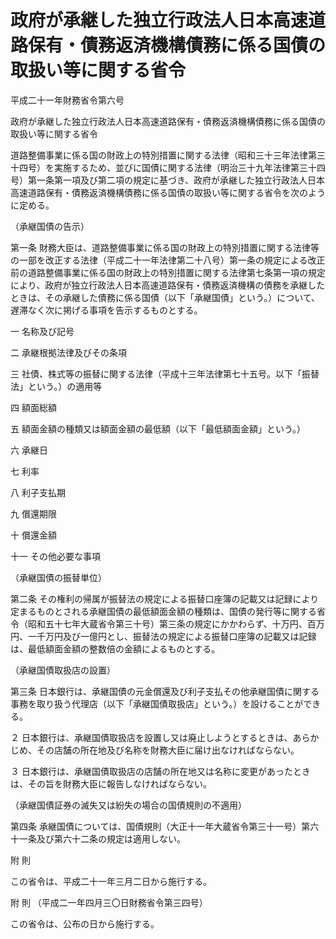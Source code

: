 # 政府が承継した独立行政法人日本高速道路保有・債務返済機構債務に係る国債の取扱い等に関する省令

平成二十一年財務省令第六号

政府が承継した独立行政法人日本高速道路保有・債務返済機構債務に係る国債の取扱い等に関する省令

道路整備事業に係る国の財政上の特別措置に関する法律（昭和三十三年法律第三十四号）を実施するため、並びに国債に関する法律（明治三十九年法律第三十四号）第一条第一項及び第二項の規定に基づき、政府が承継した独立行政法人日本高速道路保有・債務返済機構債務に係る国債の取扱い等に関する省令を次のように定める。

（承継国債の告示）

第一条 財務大臣は、道路整備事業に係る国の財政上の特別措置に関する法律等の一部を改正する法律（平成二十一年法律第二十八号）第一条の規定による改正前の道路整備事業に係る国の財政上の特別措置に関する法律第七条第一項の規定により、政府が独立行政法人日本高速道路保有・債務返済機構の債務を承継したときは、その承継した債務に係る国債（以下「承継国債」という。）について、遅滞なく次に掲げる事項を告示するものとする。

一 名称及び記号

二 承継根拠法律及びその条項

三 社債、株式等の振替に関する法律（平成十三年法律第七十五号。以下「振替法」という。）の適用等

四 額面総額

五 額面金額の種類又は額面金額の最低額（以下「最低額面金額」という。）

六 承継日

七 利率

八 利子支払期

九 償還期限

十 償還金額

十一 その他必要な事項

（承継国債の振替単位）

第二条 その権利の帰属が振替法の規定による振替口座簿の記載又は記録により定まるものとされる承継国債の最低額面金額の種類は、国債の発行等に関する省令（昭和五十七年大蔵省令第三十号）第三条の規定にかかわらず、十万円、百万円、一千万円及び一億円とし、振替法の規定による振替口座簿の記載又は記録は、最低額面金額の整数倍の金額によるものとする。

（承継国債取扱店の設置）

第三条 日本銀行は、承継国債の元金償還及び利子支払その他承継国債に関する事務を取り扱う代理店（以下「承継国債取扱店」という。）を設けることができる。

２ 日本銀行は、承継国債取扱店を設置し又は廃止しようとするときは、あらかじめ、その店舗の所在地及び名称を財務大臣に届け出なければならない。

３ 日本銀行は、承継国債取扱店の店舗の所在地又は名称に変更があったときは、その旨を財務大臣に報告しなければならない。

（承継国債証券の滅失又は紛失の場合の国債規則の不適用）

第四条 承継国債については、国債規則（大正十一年大蔵省令第三十一号）第六十一条及び第六十二条の規定は適用しない。

附 則

この省令は、平成二十一年三月二日から施行する。

附 則 （平成二一年四月三〇日財務省令第三四号）

この省令は、公布の日から施行する。
